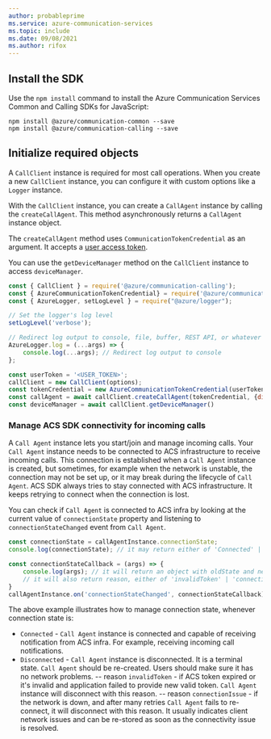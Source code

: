 ```yaml
---
author: probableprime
ms.service: azure-communication-services
ms.topic: include
ms.date: 09/08/2021
ms.author: rifox
---
```

## Install the SDK

Use the `npm install` command to install the Azure Communication Services Common and Calling SDKs for JavaScript:

```console
npm install @azure/communication-common --save
npm install @azure/communication-calling --save
```

## Initialize required objects

A `CallClient` instance is required for most call operations. When you create a new `CallClient` instance, you can configure it with custom options like a `Logger` instance.

With the `CallClient` instance, you can create a `CallAgent` instance by calling the `createCallAgent`. This method asynchronously returns a `CallAgent` instance object.

The `createCallAgent` method uses `CommunicationTokenCredential` as an argument. It accepts a [user access token](../../../../quickstarts/identity/access-tokens.md).

You can use the `getDeviceManager` method on the `CallClient` instance to access `deviceManager`.

```js
const { CallClient } = require('@azure/communication-calling');
const { AzureCommunicationTokenCredential} = require('@azure/communication-common');
const { AzureLogger, setLogLevel } = require("@azure/logger");

// Set the logger's log level
setLogLevel('verbose');

// Redirect log output to console, file, buffer, REST API, or whatever location you want
AzureLogger.log = (...args) => {
    console.log(...args); // Redirect log output to console
};

const userToken = '<USER_TOKEN>';
callClient = new CallClient(options);
const tokenCredential = new AzureCommunicationTokenCredential(userToken);
const callAgent = await callClient.createCallAgent(tokenCredential, {displayName: 'optional Azure Communication Services user name'});
const deviceManager = await callClient.getDeviceManager()
```

### Manage ACS SDK connectivity for incoming calls

A `Call Agent` instance lets you start/join and manage incoming calls. Your `Call Agent` instance needs to be connected to ACS infrastructure to receive incoming calls. This connection is established when a `Call Agent` instance is created, but sometimes, for example when the network is unstable, the connection may not be set up, or it may break during the lifecycle of `Call Agent`. ACS SDK always tries to stay connected with ACS infrastructure. It keeps retrying to connect when the connection is lost.

You can check if `Call Agent` is connected to ACS infra by looking at the current value of `connectionState` property and listening to `connectionStateChanged` event from `Call Agent`.

```js
const connectionState = callAgentInstance.connectionState;
console.log(connectionState); // it may return either of 'Connected' | 'Disconnected'

const connectionStateCallback = (args) => {
    console.log(args); // it will return an object with oldState and newState, each of having a value of either of 'Connected' | 'Disconnected'
    // it will also return reason, either of 'invalidToken' | 'connectionIssue'
}
callAgentInstance.on('connectionStateChanged', connectionStateCallback);
```

The above example illustrates how to manage connection state, whenever connection state is:
- `Connected` - `Call Agent` instance is connected and capable of receiving notification from ACS infra. For example, receiving incoming call notifications.
- `Disconnected` - `Call Agent` instance is disconnected. It is a terminal state. `Call Agent` should be re-created. Users should make sure it has no network problems.
-- reason `invalidToken` - if ACS token expired or it's invalid and application failed to provide new valid token. `Call Agent` instance will disconnect with this reason.
-- reason `connectionIssue` - if the network is down, and after many retries `Call Agent` fails to re-connect, it will disconnect with this reason. It usually indicates client network issues and can be re-stored as soon as the connectivity issue is resolved.

